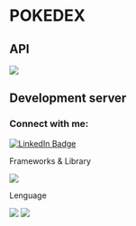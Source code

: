# POKEDEX

## API
<a href="https://pokeapi.co/" target="_blank" rel="noreferrer"><img src="https://img.shields.io/badge/PokeAPI-e5971a?style=for-the-badge&logo=POKEAPI&logoColor=e5971a"/> </a>

## Development server
<p>
  <h3 align="left">Connect with me:</h3>
<p align="left">
<a href="https://www.linkedin.com/in/christian-esposito-developer/" target="blank"><img src="https://img.shields.io/badge/LinkedIn-blue?style=for-the-badge&logo=linkedin&logoColor=white" alt="LinkedIn Badge"/></a>
</p>

Frameworks & Library 

<a href="https://it.legacy.reactjs.org/" target="_blank" rel="noreferrer"> <img src="https://img.shields.io/badge/React-20232A?style=for-the-badge&logo=react&logoColor=61DAFB"> </a>

Lenguage

<a href="https://www.javascript.com/" target="_blank" rel="noreferref"><img src="https://img.shields.io/badge/JavaScript-F7DF1E?style=for-the-badge&logo=javascript&logoColor=black"/></a>
<a href="https://www.w3schools.com/Css/" target="_blank" rel="noreferrer"><img src="https://img.shields.io/badge/CSS-239120?&style=for-the-badge&logo=css3&logoColor=white"></a>
